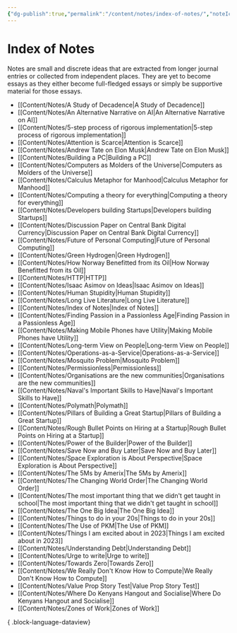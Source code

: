 ```yaml
---
{"dg-publish":true,"permalink":"/content/notes/index-of-notes/","noteIcon":"2"}
---
```


# Index of Notes

Notes are small and discrete ideas that are extracted from longer journal entries or collected from independent places. They are yet to become essays as they either become full-fledged essays or simply be supportive material for those essays. 
- [[Content/Notes/A Study of Decadence\|A Study of Decadence]]
- [[Content/Notes/An Alternative Narrative on AI\|An Alternative Narrative on AI]]
- [[Content/Notes/5-step process of rigorous implementation\|5-step process of rigorous implementation]]
- [[Content/Notes/Attention is Scarce\|Attention is Scarce]]
- [[Content/Notes/Andrew Tate on Elon Musk\|Andrew Tate on Elon Musk]]
- [[Content/Notes/Building a PC\|Building a PC]]
- [[Content/Notes/Computers as Molders of the Universe\|Computers as Molders of the Universe]]
- [[Content/Notes/Calculus Metaphor for Manhood\|Calculus Metaphor for Manhood]]
- [[Content/Notes/Computing a theory for everything\|Computing a theory for everything]]
- [[Content/Notes/Developers building Startups\|Developers building Startups]]
- [[Content/Notes/Discussion Paper on Central Bank Digital Currency\|Discussion Paper on Central Bank Digital Currency]]
- [[Content/Notes/Future of Personal Computing\|Future of Personal Computing]]
- [[Content/Notes/Green Hydrogen\|Green Hydrogen]]
- [[Content/Notes/How Norway Benefitted from its Oil\|How Norway Benefitted from its Oil]]
- [[Content/Notes/HTTP\|HTTP]]
- [[Content/Notes/Isaac Asimov on Ideas\|Isaac Asimov on Ideas]]
- [[Content/Notes/Human Stupidity\|Human Stupidity]]
- [[Content/Notes/Long Live Literature\|Long Live Literature]]
- [[Content/Notes/Index of Notes\|Index of Notes]]
- [[Content/Notes/Finding Passion in a Passionless Age\|Finding Passion in a Passionless Age]]
- [[Content/Notes/Making Mobile Phones have Utility\|Making Mobile Phones have Utility]]
- [[Content/Notes/Long-term View on People\|Long-term View on People]]
- [[Content/Notes/Operations-as-a-Service\|Operations-as-a-Service]]
- [[Content/Notes/Mosquito Problem\|Mosquito Problem]]
- [[Content/Notes/Permissionless\|Permissionless]]
- [[Content/Notes/Organisations are the new communities\|Organisations are the new communities]]
- [[Content/Notes/Naval's Important Skills to Have\|Naval's Important Skills to Have]]
- [[Content/Notes/Polymath\|Polymath]]
- [[Content/Notes/Pillars of Building a Great Startup\|Pillars of Building a Great Startup]]
- [[Content/Notes/Rough Bullet Points on Hiring at a Startup\|Rough Bullet Points on Hiring at a Startup]]
- [[Content/Notes/Power of the Builder\|Power of the Builder]]
- [[Content/Notes/Save Now and Buy Later\|Save Now and Buy Later]]
- [[Content/Notes/Space Exploration is About Perspective\|Space Exploration is About Perspective]]
- [[Content/Notes/The 5Ms by Amerix\|The 5Ms by Amerix]]
- [[Content/Notes/The Changing World Order\|The Changing World Order]]
- [[Content/Notes/The most important thing that we didn't get taught in school\|The most important thing that we didn't get taught in school]]
- [[Content/Notes/The One Big Idea\|The One Big Idea]]
- [[Content/Notes/Things to do in your 20s\|Things to do in your 20s]]
- [[Content/Notes/The Use of PKM\|The Use of PKM]]
- [[Content/Notes/Things I am excited about in 2023\|Things I am excited about in 2023]]
- [[Content/Notes/Understanding Debt\|Understanding Debt]]
- [[Content/Notes/Urge to write\|Urge to write]]
- [[Content/Notes/Towards Zero\|Towards Zero]]
- [[Content/Notes/We Really Don't Know How to Compute\|We Really Don't Know How to Compute]]
- [[Content/Notes/Value Prop Story Test\|Value Prop Story Test]]
- [[Content/Notes/Where Do Kenyans Hangout and Socialise\|Where Do Kenyans Hangout and Socialise]]
- [[Content/Notes/Zones of Work\|Zones of Work]]

{ .block-language-dataview}
